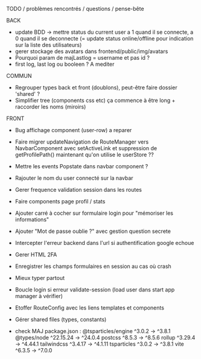 TODO / problèmes rencontrés / questions / pense-bête

BACK

- update BDD -> mettre status du current user a 1 quand il se connecte, a 0 quand il se deconnecte (= update status online/offline pour indication sur la liste des utilisateurs)
- gerer stockage des avatars dans frontend/public/img/avatars
- Pourquoi param de majLastlog = username et pas id ?
- first log, last log ou booleen ? A mediter

COMMUN

- Regrouper types back et front (doublons), peut-être faire dossier 'shared' ?
- Simplifier tree (components css etc) ça commence à être long + raccorder les noms (miroirs)

FRONT

- Bug affichage component (user-row) a reparer
- Faire migrer updateNavigation de RouteManager vers NavbarComponent avec setActiveLink et suppression de getProfilePath() maintenant qu'on utilise le userStore ??
- Mettre les events Popstate dans navbar component ?
- Rajouter le nom du user connecté sur la navbar
- Gerer frequence validation session dans les routes
- Faire components page profil / stats
- Ajouter carré à cocher sur formulaire login pour "mémoriser les informations"
- Ajouter "Mot de passe oublie ?" avec gestion question secrete
- Intercepter l'erreur backend dans l'url si authentification google echoue
- Gerer HTML 2FA
- Enregistrer les champs formulaires en session au cas où crash
- Mieux typer partout
- Boucle login si erreur validate-session (load user dans start app manager à vérifier)
- Etoffer RouteConfig avec les liens templates et components
- Gérer shared files (types, constants)

- check MAJ package.json :
 @tsparticles/engine         ^3.0.2  →   ^3.8.1
 @types/node              ^22.15.24  →  ^24.0.4
 postcss                     ^8.5.3  →   ^8.5.6
 rollup                     ^3.29.4  →  ^4.44.1
 tailwindcss                ^3.4.17  →  ^4.1.11
 tsparticles                 ^3.0.2  →   ^3.8.1
 vite                        ^6.3.5  →   ^7.0.0